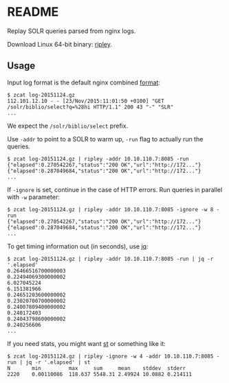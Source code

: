 README
======

Replay SOLR queries parsed from nginx logs.

Download Linux 64-bit binary: [ripley](https://github.com/miku/ripley/releases/download/v0.1.3/ripley).

Usage
-----

Input log format is the default nginx combined [format](https://github.com/miku/ripley/blob/8437e9bd241eb2605b0c6132095d4fdf84db0e82/cmd/ripley/main.go#L21):

    $ zcat log-20151124.gz
    112.101.12.10 - - [23/Nov/2015:11:01:50 +0100] "GET /solr/biblio/select?q=%28hi HTTP/1.1" 200 43 "-" "SLR"
    ...

We expect the `/solr/biblio/select` prefix.

Use `-addr` to point to a SOLR to warm up, `-run` flag to actually run the queries.

    $ zcat log-20151124.gz | ripley -addr 10.10.110.7:8085 -run
    {"elapsed":0.270542267,"status":"200 OK","url":"http://172..."}
    {"elapsed":0.287049684,"status":"200 OK","url":"http://172..."}
    ...

If `-ignore` is set, continue in the case of HTTP errors. Run queries in parallel with `-w` parameter:

    $ zcat log-20151124.gz | ripley -addr 10.10.110.7:8085 -ignore -w 8 -run
    {"elapsed":0.270542267,"status":"200 OK","url":"http://172..."}
    {"elapsed":0.287049684,"status":"200 OK","url":"http://172..."}
    ...

To get timing information out (in seconds), use [jq](https://stedolan.github.io/jq/):

    $ zcat log-20151124.gz | ripley -addr 10.10.110.7:8085 -run | jq -r '.elapsed'
    0.26466516700000003
    0.22494069300000002
    6.027045224
    6.151381966
    0.24651203600000002
    0.23020700700000002
    0.24007809400000002
    0.240172403
    0.24043798600000002
    0.240256606
    ...

If you need stats, you might want [st](https://github.com/nferraz/st) or something like it:

    $ zcat log-20151124.gz | ripley -ignore -w 4 -addr 10.10.110.7:8085 -run | jq -r '.elapsed' | st
    N       min         max     sum     mean    stddev  stderr
    2220    0.00110086  118.637 5548.31 2.49924 10.0882 0.214111
